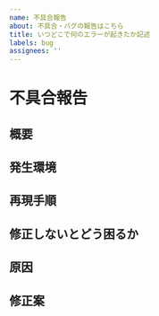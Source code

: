 ```yaml
---
name: 不具合報告
about: 不具合・バグの報告はこちら
title: いつどこで何のエラーが起きたか記述
labels: bug
assignees: ''
---
```


# 不具合報告

## 概要

## 発生環境

## 再現手順

## 修正しないとどう困るか

## 原因

<!-- もし分かる場合、当たりがつく場合は記載 -->

## 修正案
